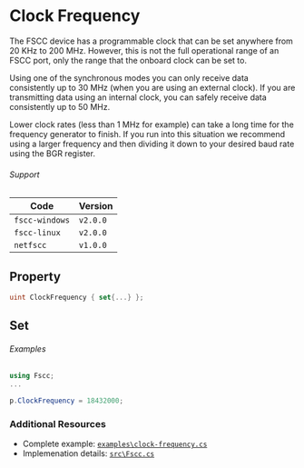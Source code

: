 # Clock Frequency

The FSCC device has a programmable clock that can be set anywhere from
20 KHz to 200 MHz. However, this is not the full operational range of an
FSCC port, only the range that the onboard clock can be set to.

Using one of the synchronous modes you can only receive data consistently
up to 30 MHz (when you are using an external clock). If you are transmitting
data using an internal clock, you can safely receive data consistently up to 50 MHz.

Lower clock rates (less than 1 MHz for example) can take a long time for 
the frequency generator to finish. If you run into this situation we 
recommend using a larger frequency and then dividing it down to your 
desired baud rate using the BGR register.

###### Support
| Code           | Version
| -------------- | --------
| `fscc-windows` | `v2.0.0` 
| `fscc-linux`   | `v2.0.0` 
| `netfscc`      | `v1.0.0`


## Property
```c#
uint ClockFrequency { set{...} };
```

## Set
###### Examples
```c#
using Fscc;
...

p.ClockFrequency = 18432000;
```


### Additional Resources
- Complete example: [`examples\clock-frequency.cs`](https://github.com/commtech/netfscc/blob/master/examples/clock-frequency.cs)
- Implemenation details: [`src\Fscc.cs`](https://github.com/commtech/netfscc/blob/master/src/Fscc.cs)
